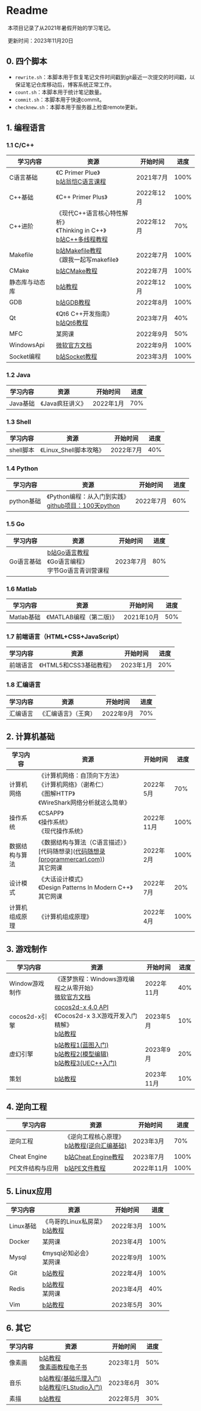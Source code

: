 # Readme

​	本项目记录了从2021年暑假开始的学习笔记。

​	更新时间：2023年11月20日

## 0. 四个脚本

* `rewrite.sh`：本脚本用于恢复笔记文件时间戳到git最近一次提交的时间戳，以保证笔记仓库移动后，博客系统正常工作。
* `count.sh`：本脚本用于统计笔记数量。
* `commit.sh`：本脚本用于快速commit。
* `checknew.sh`：本脚本用于服务器上检查remote更新。

## 1. 编程语言

### 1.1 C/C++

| 学习内容       | 资源                                                         | 开始时间   | 进度 |
| -------------- | ------------------------------------------------------------ | ---------- | ---- |
| C语言基础      | 《C Primer Plue》<br />[b站翁恺C语言课程](https://www.bilibili.com/video/BV1Ls411w7rx/) | 2021年7月  | 100% |
| C++基础        | 《C++ Primer Plus》                                          | 2022年12月 | 100% |
| C++进阶        | 《现代C++语言核心特性解析》<br />《Thinking in C++》<br />[b站C++多线程教程](https://www.bilibili.com/video/BV1g5411Z72H/) | 2022年12月 | 70%  |
| Makefile       | [b站Makefile教程](https://www.bilibili.com/video/BV188411L7d2/)<br />《跟我一起写makefile》 | 2022年7月  | 100% |
| CMake          | [b站CMake教程](https://www.bilibili.com/video/BV14s4y1g7Zj/) | 2022年7月  | 100% |
| 静态库与动态库 | [b站教程](https://www.bilibili.com/video/BV1kb4y1m7i3/)      | 2022年12月 | 100% |
| GDB            | [b站GDB教程](https://www.bilibili.com/video/BV1ei4y1V758/)   | 2022年8月  | 100% |
| Qt             | 《Qt6 C++开发指南》<br />[b站Qt6教程](https://www.bilibili.com/video/BV1km4y1k7CW/) | 2023年7月  | 40%  |
| MFC            | 某网课                                                       | 2022年9月  | 50%  |
| WindowsApi     | [微软官方文档](https://learn.microsoft.com/zh-cn/windows/win32/apiindex/windows-api-list) | 2022年9月  | 100% |
| Socket编程     | [b站Socket教程](https://www.bilibili.com/video/BV11Z4y157RY/) | 2023年3月  | 100% |

### 1.2 Java

| 学习内容 | 资源             | 开始时间  | 进度 |
| -------- | ---------------- | --------- | ---- |
| Java基础 | 《Java疯狂讲义》 | 2022年1月 | 70%  |

### 1.3 Shell

| 学习内容  | 资源                    | 开始时间  | 进度 |
| --------- | ----------------------- | --------- | ---- |
| shell脚本 | 《Linux_Shell脚本攻略》 | 2022年7月 | 40%  |

### 1.4 Python

| 学习内容   | 资源                                                         | 开始时间  | 进度 |
| ---------- | ------------------------------------------------------------ | --------- | ---- |
| python基础 | 《Python编程：从入门到实践》<br />[github项目：100天python](git@github.com:jarodHAN/Python-100-Days-master.git) | 2022年7月 | 60%  |

### 1.5 Go

| 学习内容   | 资源                                                         | 开始时间  | 进度 |
| ---------- | ------------------------------------------------------------ | --------- | ---- |
| Go语言基础 | [b站Go语言教程](https://www.bilibili.com/video/BV1vs4y1m7hX/)<br />《Go语言编程》<br />字节Go语言青训营课程 | 2023年7月 | 80%  |

### 1.6 Matlab

| 学习内容   | 资源                    | 开始时间   | 进度 |
| ---------- | ----------------------- | ---------- | ---- |
| Matlab基础 | 《MATLAB编程（第二版)》 | 2021年10月 | 50%  |

### 1.7  前端语言（HTML+CSS+JavaScript）

| 学习内容 | 资源                    | 开始时间  | 进度 |
| -------- | ----------------------- | --------- | ---- |
| 前端语言 | 《HTML5和CSS3基础教程》 | 2023年1月 | 20%  |

### 1.8 汇编语言

| 学习内容 | 资源                 | 开始时间  | 进度 |
| -------- | -------------------- | --------- | ---- |
| 汇编语言 | 《汇编语言》（王爽） | 2022年9月 | 70%  |

## 2. 计算机基础

| 学习内容       | 资源                                                         | 开始时间   | 进度 |
| -------------- | ------------------------------------------------------------ | ---------- | ---- |
| 计算机网络     | 《计算机网络：自顶向下方法》<br />《计算机网络》（谢希仁）<br />《图解HTTP》<br />《WireShark网络分析就这么简单》 | 2022年5月  | 70%  |
| 操作系统       | 《CSAPP》<br />《操作系统》<br />《现代操作系统》            | 2022年11月 | 100% |
| 数据结构与算法 | 《数据结构与算法（C语言描述）》<br />[代码随想录]([代码随想录 (programmercarl.com)](https://www.programmercarl.com/))<br />其它网课 | 2022年2月  | 100% |
| 设计模式       | 《大话设计模式》<br />《Design Patterns In Modern C++》<br />其它网课 | 2022年7月  | 20%  |
| 计算机组成原理 | 《计算机组成原理》                                           | 2022年4月  | 100% |

## 3. 游戏制作

| 学习内容       | 资源                                                         | 开始时间   | 进度 |
| -------------- | ------------------------------------------------------------ | ---------- | ---- |
| Window游戏制作 | 《逐梦旅程：Windows游戏编程之从零开始》<br />[微软官方文档](https://learn.microsoft.com/zh-cn/windows/win32/apiindex/windows-api-list) | 2022年11月 | 40%  |
| cocos2d-x引擎  | [cocos2d-x 4.0 API](https://docs.cocos2d-x.org/api-ref/cplusplus/v4x/)<br />《Cocos2d-x 3.X游戏开发入门精解》<br />[b站教程](https://www.bilibili.com/video/BV1Px411v7u8?p=158) | 2023年5月  | 10%  |
| 虚幻引擎       | [b站教程1(蓝图入门)](https://www.bilibili.com/video/BV1KB4y1278E)<br />[b站教程2(模型编辑)](https://www.bilibili.com/video/BV1Cd4y1V7G5)<br />[b站教程3(UEC++入门)](https://www.bilibili.com/video/BV1Bf4y1D7AT) | 2023年9月  | 20%  |
| 策划           | [b站教程](https://www.bilibili.com/video/BV1VG411U798/)      | 2023年11月 | 10%  |

## 4. 逆向工程

| 学习内容         | 资源                                                         | 开始时间   | 进度 |
| ---------------- | ------------------------------------------------------------ | ---------- | ---- |
| 逆向工程         | 《逆向工程核心原理》<br />[b站教程(逆向汇编基础)](https://www.bilibili.com/video/BV1EN411B7ZR/) | 2023年3月  | 70%  |
| Cheat Engine     | [b站Cheat Engine教程](https://www.bilibili.com/video/BV1nR4y1u7PZ/) | 2023年7月  | 100% |
| PE文件结构与应用 | [b站PE文件教程](https://www.bilibili.com/video/BV1iT41137fz/) | 2022年11月 | 100% |

##  5. Linux应用

| 学习内容  | 资源                                                         | 开始时间  | 进度 |
| --------- | ------------------------------------------------------------ | --------- | ---- |
| Linux基础 | 《鸟哥的Linux私房菜》<br />[b站教程](https://www.bilibili.com/video/BV1n84y1i7td/) | 2022年3月 | 100% |
| Docker    | 某网课                                                       | 2023年4月 | 100% |
| Mysql     | 《mysql必知必会》<br />某网课                                | 2022年9月 | 100% |
| Git       | [b站教程](https://www.bilibili.com/video/BV1vy4y1s7k6/)      | 2022年4月 | 100% |
| Redis     | [b站教程](https://www.bilibili.com/video/BV1Jj411D7oG/)<br />某网课 | 2023年4月 | 40%  |
| Vim       | [b站教程](https://www.bilibili.com/video/BV1qD4y1W7aG/)      | 2023年5月 | 30%  |

## 6. 其它

| 学习内容 | 资源                                                         | 开始时间  | 进度 |
| -------- | ------------------------------------------------------------ | --------- | ---- |
| 像素画   | [b站教程](https://www.bilibili.com/video/BV144411v7iS/)<br />[像素画教程电子书](https://www.bilibili.com/video/BV1zA411p71d/) | 2023年1月 | 50%  |
| 音乐     | [b站教程(基础乐理入门)](https://www.bilibili.com/video/BV1jW411J765/)<br />[b站教程(FLStudio入门)](https://www.bilibili.com/video/BV1d441187Kq) | 2023年6月 | 30%  |
| 素描     | [b站教程](https://www.bilibili.com/video/BV1zu41127wh/)      | 2022年5月 | 30%  |